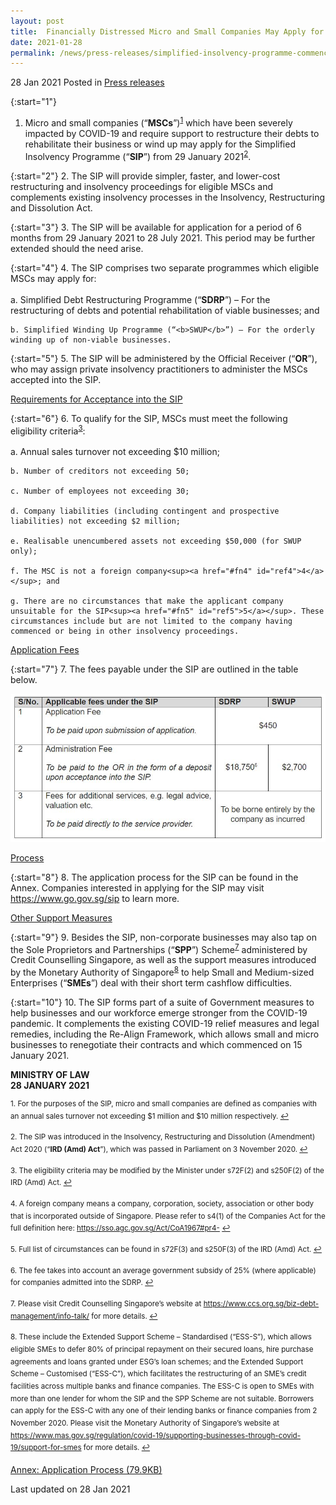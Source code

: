 ```yaml
---
layout: post
title:  Financially Distressed Micro and Small Companies May Apply for Simplified Insolvency Programme From 29 January 2021
date: 2021-01-28
permalink: /news/press-releases/simplified-insolvency-programme-commences
---
```


28 Jan 2021 Posted in [Press releases](/news/press-releases)

{:start="1"}
1. Micro and small companies (“<b>MSCs</b>”)<sup><a href="#fn1" id="ref1">1</a></sup> which have been severely impacted by COVID-19 and require support to restructure their debts to rehabilitate their business or wind up may apply for the Simplified Insolvency Programme (“<b>SIP</b>”) from 29 January 2021<sup><a href="#fn2" id="ref2">2</a></sup>.

{:start="2"}
2. The SIP will provide simpler, faster, and lower-cost restructuring and insolvency proceedings for eligible MSCs and complements existing insolvency processes in the Insolvency, Restructuring and Dissolution Act.

{:start="3"}
3. The SIP will be available for application for a period of 6 months from 29 January 2021 to 28 July 2021. This period may be further extended should the need arise.

{:start="4"}
4. The SIP comprises two separate programmes which eligible MSCs may apply for:<br>
<br>
    a. Simplified Debt Restructuring Programme (“<b>SDRP</b>”) – For the restructuring of debts and potential rehabilitation of viable businesses; and
    
    b. Simplified Winding Up Programme (“<b>SWUP</b>”) – For the orderly winding up of non-viable businesses.
    
{:start="5"}
5. The SIP will be administered by the Official Receiver (“<b>OR</b>”), who may assign private insolvency practitioners to administer the MSCs accepted into the SIP.

<u>Requirements for Acceptance into the SIP</u>

{:start="6"}
6. To qualify for the SIP, MSCs must meet the following eligibility criteria<sup><a href="#fn3" id="ref3">3</a></sup>:<br>
    <br>
    a. Annual sales turnover not exceeding $10 million;

    b. Number of creditors not exceeding 50; 

    c. Number of employees not exceeding 30;

    d. Company liabilities (including contingent and prospective liabilities) not exceeding $2 million;

    e. Realisable unencumbered assets not exceeding $50,000 (for SWUP only); 

    f. The MSC is not a foreign company<sup><a href="#fn4" id="ref4">4</a></sup>; and

    g. There are no circumstances that make the applicant company unsuitable for the SIP<sup><a href="#fn5" id="ref5">5</a></sup>. These circumstances include but are not limited to the company having commenced or being in other insolvency proceedings. 

<u>Application Fees</u>

{:start="7"}
7. The fees payable under the SIP are outlined in the table below. 

<img src="/images/news/press-releases/2021/01/SIP_fees.JPG">

<u>Process</u>

{:start="8"}
8. The application process for the SIP can be found in the Annex. Companies interested in applying for the SIP may visit <a href="https://www.go.gov.sg/sip" target="new">https://www.go.gov.sg/sip</a> to learn more.

<u>Other Support Measures</u>

{:start="9"}
9. Besides the SIP, non-corporate businesses may also tap on the Sole Proprietors and Partnerships (“<b>SPP</b>”) Scheme<sup><a href="#fn7" id="ref7">7</a></sup> administered by Credit Counselling Singapore, as well as the support measures introduced by the Monetary Authority of Singapore<sup><a href="#fn8" id="ref8">8</a></sup> to help Small and Medium-sized Enterprises (“<b>SMEs</b>”) deal with their short term cashflow difficulties. 
    
{:start="10"}
10. The SIP forms part of a suite of Government measures to help businesses and our workforce emerge stronger from the COVID-19 pandemic. It complements the existing COVID-19 relief measures and legal remedies, including the Re-Align Framework, which allows small and micro businesses to renegotiate their contracts and which commenced on 15 January 2021.

**MINISTRY OF LAW**
<br>**28 JANUARY 2021**

<p><sup id="fn1">1. For the purposes of the SIP, micro and small companies are defined as companies with an annual sales turnover not exceeding $1 million and $10 million respectively. <a href="#ref1" title="Jump back to footnote 1 in the text.">↩</a></sup></p>

<p><sup id="fn2">2. The SIP was introduced in the Insolvency, Restructuring and Dissolution (Amendment) Act 2020 (“<b>IRD (Amd) Act</b>”), which was passed in Parliament on 3 November 2020. <a href="#ref2" title="Jump back to footnote 2 in the text.">↩</a></sup></p>

<p><sup id="fn3">3. The eligibility criteria may be modified by the Minister under s72F(2) and s250F(2) of the IRD (Amd) Act. <a href="#ref3" title="Jump back to footnote 3 in the text.">↩</a></sup></p>

<p><sup id="fn4">4. A foreign company means a company, corporation, society, association or other body that is incorporated outside of Singapore. Please refer to s4(1) of the Companies Act for the full definition here: <a href="https://sso.agc.gov.sg/Act/CoA1967#pr4-" target="new">https://sso.agc.gov.sg/Act/CoA1967#pr4-</a>  <a href="#ref4" title="Jump back to footnote 4 in the text.">↩</a></sup></p>

<p><sup id="fn5">5. Full list of circumstances can be found in s72F(3) and s250F(3) of the IRD (Amd) Act. <a href="#ref5" title="Jump back to footnote 5 in the text.">↩</a></sup></p>

<p><sup id="fn6">6. The fee takes into account an average government subsidy of 25% (where applicable) for companies admitted into the SDRP. <a href="#ref6" title="Jump back to footnote 6 in the text.">↩</a></sup></p>

<p><sup id="fn7">7. Please visit Credit Counselling Singapore’s website at <a href="https://www.ccs.org.sg/biz-debt-management/info-talk/" target="new">https://www.ccs.org.sg/biz-debt-management/info-talk/</a> for more details. <a href="#ref7" title="Jump back to footnote 7 in the text.">↩</a></sup></p>

<p><sup id="fn8">8. These include the Extended Support Scheme – Standardised (“ESS-S”), which allows eligible SMEs to defer 80% of principal repayment on their secured loans, hire purchase agreements and loans granted under ESG’s loan schemes; and the Extended Support Scheme – Customised (“ESS-C”), which facilitates the restructuring of an SME’s credit facilities across multiple banks and finance companies. The ESS-C is open to SMEs with more than one lender for whom the SIP and the SPP Scheme are not suitable. Borrowers can apply for the ESS-C with any one of their lending banks or finance companies from 2 November 2020. Please visit the Monetary Authority of Singapore’s website at <a href="https://www.mas.gov.sg/regulation/covid-19/supporting-businesses-through-covid-19/support-for-smes" target="new">https://www.mas.gov.sg/regulation/covid-19/supporting-businesses-through-covid-19/support-for-smes</a> for more details. <a href="#ref8" title="Jump back to footnote 8 in the text.">↩</a></sup></p>

[Annex: Application Process (79.9KB)](/files/news/press-releases/2021/01/SIP_application_process.pdf)<br>


<p class="right-side-updated">Last updated on 28 Jan 2021</p>
